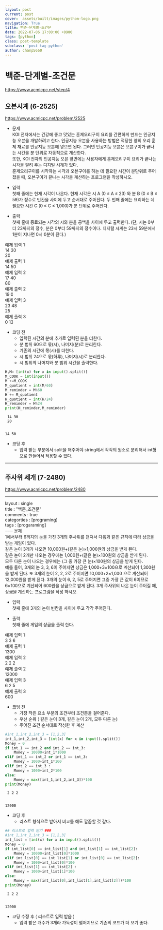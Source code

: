 ```yaml
---
layout: post  
current: post  
cover:  assets/built/images/python-logo.png  
navigation: True  
title: 백준-단계별-조건문  
date: 2022-07-06 17:00:00 +0900  
tags: [python]  
class: post-template  
subclass: 'post tag-python'  
author: chanp5660  
---
```


# 백준-단계별-조건문  
https://www.acmicpc.net/step/4

## 오븐시계 (6-2525)
https://www.acmicpc.net/problem/2525

- 문제  
KOI 전자에서는 건강에 좋고 맛있는 훈제오리구이 요리를 간편하게 만드는 인공지능 오븐을 개발하려고 한다. 인공지능 오븐을 사용하는 방법은 적당한 양의 오리 훈제 재료를 인공지능 오븐에 넣으면 된다. 그러면 인공지능 오븐은 오븐구이가 끝나는 시간을 분 단위로 자동적으로 계산한다.  
또한, KOI 전자의 인공지능 오븐 앞면에는 사용자에게 훈제오리구이 요리가 끝나는 시각을 알려 주는 디지털 시계가 있다.  
훈제오리구이를 시작하는 시각과 오븐구이를 하는 데 필요한 시간이 분단위로 주어졌을 때, 오븐구이가 끝나는 시각을 계산하는 프로그램을 작성하시오.

- 입력  
첫째 줄에는 현재 시각이 나온다. 현재 시각은 시 A (0 ≤ A ≤ 23) 와 분 B (0 ≤ B ≤ 59)가 정수로 빈칸을 사이에 두고 순서대로 주어진다. 두 번째 줄에는 요리하는 데 필요한 시간 C (0 ≤ C ≤ 1,000)가 분 단위로 주어진다.   

- 출력  
첫째 줄에 종료되는 시각의 시와 분을 공백을 사이에 두고 출력한다. (단, 시는 0부터 23까지의 정수, 분은 0부터 59까지의 정수이다. 디지털 시계는 23시 59분에서 1분이 지나면 0시 0분이 된다.)  

예제 입력 1   
14 30  
20  
예제 출력 1   
14 50  
예제 입력 2   
17 40  
80  
예제 출력 2   
19 0  
예제 입력 3   
23 48  
25  
예제 출력 3   
0 13  

- 코딩 전
    - 입력된 시간의 분에 추가로 입력된 분을 더한다.
    - 분 범위 60으로 몫(시), 나머지(분)로 분리한다.
    - 기존의 시간에 몫(시)를 더한다.
    - 시 범위 24으로 몫(하루), 나머지(시)로 분리한다.
    - 시 범위의 나머지와 분 범위 시간을 출력한다.


```python
H,M= [int(x) for x in input().split()]
M_COOK = int(input())
M +=M_COOK
M_quotient = int(M/60)
M_reminder = M%60
H += M_quotient
H_quotient = int(H/24)
H_reminder = H%24
print(H_reminder,M_reminder)
```

     14 30
     20
    

    14 50
    

- 코딩 후 
    - 입력 받는 부분에서 split을 해주어야 string에서 각각의 원소로 분리해서 int형으로 만들어서 적용할 수 있다.

---

## 주사위 세개 (7-2480)
https://www.acmicpc.net/problem/2480

---
layout : single    
title : "백준_조건문"  
comments : true  
categorties : [programing]  
tags : [progaraming]  
---- 문제  
1에서부터 6까지의 눈을 가진 3개의 주사위를 던져서 다음과 같은 규칙에 따라 상금을 받는 게임이 있다.  
같은 눈이 3개가 나오면 10,000원+(같은 눈)×1,000원의 상금을 받게 된다.  
같은 눈이 2개만 나오는 경우에는 1,000원+(같은 눈)×100원의 상금을 받게 된다.  
모두 다른 눈이 나오는 경우에는 (그 중 가장 큰 눈)×100원의 상금을 받게 된다.   
예를 들어, 3개의 눈 3, 3, 6이 주어지면 상금은 1,000+3×100으로 계산되어 1,300원을 받게 된다. 또 3개의 눈이 2, 2, 2로 주어지면 10,000+2×1,000 으로 계산되어 12,000원을 받게 된다. 3개의 눈이 6, 2, 5로 주어지면 그중 가장 큰 값이 6이므로 6×100으로 계산되어 600원을 상금으로 받게 된다.
3개 주사위의 나온 눈이 주어질 때, 상금을 계산하는 프로그램을 작성 하시오.

- 입력  
첫째 줄에 3개의 눈이 빈칸을 사이에 두고 각각 주어진다.  

- 출력  
첫째 줄에 게임의 상금을 출력 한다. 

예제 입력 1   
3 3 6  
예제 출력 1   
1300  
예제 입력 2   
2 2 2  
예제 출력 2   
12000  
예제 입력 3   
6 2 5  
예제 출력 3   
600  

- 코딩 전
    - 가장 작은 요소 부분의 조건부터 조건문을 걸어준다.
    - 우선 순위 ( 같은 눈이 3개, 같은 눈이 2개, 모두 다른 눈)
    - 주어진 조건 순서대로 작성한 후 계산


```python
#int_1,int_2,int_3 = [1,2,3]
int_1,int_2,int_3 = [int(x) for x in input().split()]
Money = 0
if int_1 == int_2 and int_2 == int_3:
    Money = 10000+int_1*1000
elif int_1 == int_2 or int_1 == int_3:
    Money = 1000+int_1*100
elif int_2 == int_3 :
    Money = 1000+int_2*100
else:
    Money = max([int_1,int_2,int_3])*100
print(Money)

```

     2 2 2
    

    12000
    

- 코딩 후
    - 리스트 형식으로 받아서 비교를 해도 깔끔할 것 같다.


```python
## 리스트로 입력 받기 ###
#int_1,int_2,int_3 = [1,2,3]
int_list = [int(x) for x in input().split()]
Money = 0
if int_list[0] == int_list[1] and int_list[1] == int_list[2]:
    Money = 10000+int_list[0]*1000
elif int_list[0] == int_list[1] or int_list[0] == int_list[2]:
    Money = 1000+int_list[0]*100
elif int_list[1] == int_list[2] :
    Money = 1000+int_list[1]*100
else:
    Money = max([int_list[0],int_list[1],int_list[2]])*100
print(Money)

```

     2 2 2
    

    12000
    

- 코딩 수정 후 ( 리스트로 입력 받음 )
    - 입력 받은 개수가 3개라 가독성이 떨어지므로 기존의 코드가 더 보기 좋다.


```python

```

